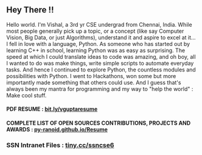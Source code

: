 ## Hey There !!

Hello world. I'm Vishal, a 3rd yr CSE undergrad from Chennai, India. While most people generally pick up a topic, or a concept (like say Computer Vision, Big Data, or just Algorithms), understand it and aspire to excel at it... I fell in love with a language, Python. As someone who has started out by learning C++ in school, learning Python was as easy as surprising. The speed at which I could translate ideas to code was amazing, and oh boy, all I wanted to do was make things, write simple scripts to automate everyday tasks. And hence I continued to explore Python, the countless modules and possibilities with Python. I went to Hackathons, won some but more importantly made something that others could use. And I guess that's always been my mantra for programming and my way to "help the world" : Make cool stuff.

#### PDF RESUME : [bit.ly/vguptaresume](http://bit.ly/vguptaresume)
#### COMPLETE LIST OF OPEN SOURCES CONTRIBUTIONS, PROJECTS AND AWARDS : [py-ranoid.github.io/Resume](http://py-ranoid.github.io/Resume)
### SSN Intranet Files : [tiny.cc/ssncse6](tiny.cc/ssncse6)
